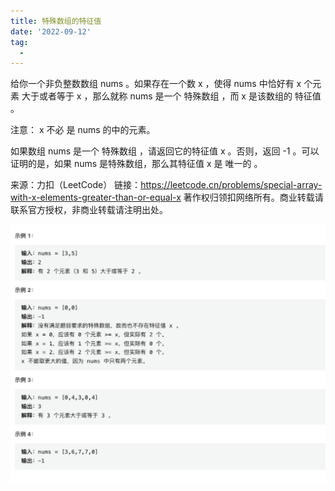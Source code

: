```yaml
---
title: 特殊数组的特征值
date: '2022-09-12'
tag:
  - 
---
```

给你一个非负整数数组 nums 。如果存在一个数 x ，使得 nums 中恰好有 x 个元素 大于或者等于 x ，那么就称 nums 是一个 特殊数组 ，而 x 是该数组的 特征值 。

注意： x 不必 是 nums 的中的元素。

如果数组 nums 是一个 特殊数组 ，请返回它的特征值 x 。否则，返回 -1 。可以证明的是，如果 nums 是特殊数组，那么其特征值 x 是 唯一的 。

来源：力扣（LeetCode）
链接：<https://leetcode.cn/problems/special-array-with-x-elements-greater-than-or-equal-x>
著作权归领扣网络所有。商业转载请联系官方授权，非商业转载请注明出处。

![alt](./image/example.png)
